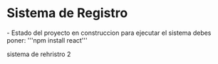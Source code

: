 <h1> Sistema de Registro </h1>
- Estado del proyecto en construccion
para ejecutar el sistema debes poner:
'''npm install react'''

sistema de rehristro 2 

